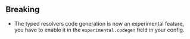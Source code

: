 ## Breaking

- The typed resolvers code generation is now an experimental feature, you have to enable it in the `experimental.codegen` field in your config.
